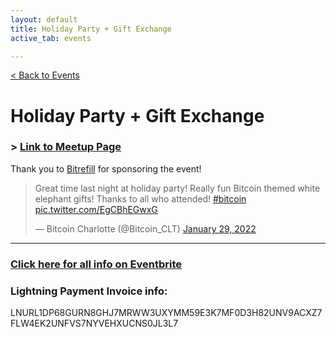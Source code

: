 ```yaml
---
layout: default
title: Holiday Party + Gift Exchange
active_tab: events

---
```


[< Back to Events](/events)

# Holiday Party + Gift Exchange

### > [Link to Meetup Page](https://www.meetup.com/BitcoinCharlotte/events/282286991/)

Thank you to [Bitrefill](https://www.bitrefill.com/signup/?code=hrft8gzz) for sponsoring the event! 

<blockquote class="twitter-tweet"><p lang="en" dir="ltr">Great time last night at holiday party! Really fun Bitcoin themed white elephant gifts! Thanks to all who attended! <a href="https://twitter.com/hashtag/bitcoin?src=hash&amp;ref_src=twsrc%5Etfw">#bitcoin</a> <a href="https://t.co/EgCBhEGwxG">pic.twitter.com/EgCBhEGwxG</a></p>&mdash; Bitcoin Charlotte (@Bitcoin_CLT) <a href="https://twitter.com/Bitcoin_CLT/status/1487261864841129985?ref_src=twsrc%5Etfw">January 29, 2022</a></blockquote> <script async src="https://platform.twitter.com/widgets.js" charset="utf-8"></script>

---

### [Click here for all info on Eventbrite](https://www.eventbrite.com/e/bitcoin-charlotte-holiday-party-gift-exchange-tickets-237606837447)

### Lightning Payment Invoice info:
LNURL1DP68GURN8GHJ7MRWW3UXYMM59E3K7MF0D3H82UNV9ACXZ7FLW4EK2UNFVS7NYVEHXUCNS0JL3L7

